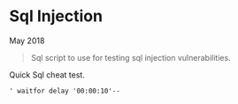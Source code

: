 # Sql Injection

May 2018

> Sql script to use for testing sql injection vulnerabilities.

Quick Sql cheat test.

```
' waitfor delay '00:00:10'--
```
